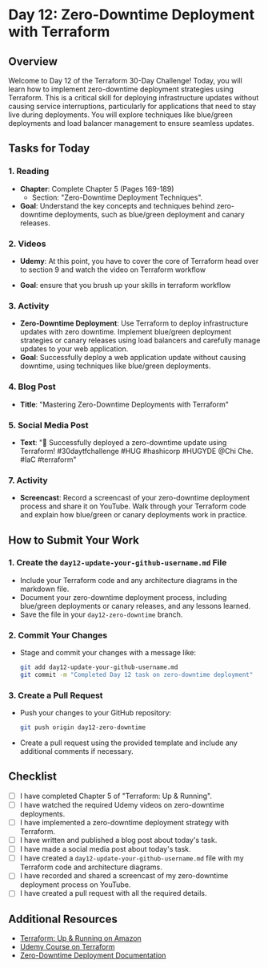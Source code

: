 # Day 12: Zero-Downtime Deployment with Terraform

## Overview

Welcome to Day 12 of the Terraform 30-Day Challenge! Today, you will learn how to implement zero-downtime deployment strategies using Terraform. This is a critical skill for deploying infrastructure updates without causing service interruptions, particularly for applications that need to stay live during deployments. You will explore techniques like blue/green deployments and load balancer management to ensure seamless updates.

## Tasks for Today

### 1. **Reading**
   - **Chapter**: Complete Chapter 5 (Pages 169-189)
     - Section: "Zero-Downtime Deployment Techniques".
   - **Goal**: Understand the key concepts and techniques behind zero-downtime deployments, such as blue/green deployment and canary releases.

### 2. **Videos**
   - **Udemy**: At this point, you have to cover the core of Terraform head over to section 9 and watch the video on Terraform workflow 
    
   - **Goal**: ensure that you brush up your skills in terraform workflow 

### 3. **Activity**
   - **Zero-Downtime Deployment**: Use Terraform to deploy infrastructure updates with zero downtime. Implement blue/green deployment strategies or canary releases using load balancers and carefully manage updates to your web application.
   - **Goal**: Successfully deploy a web application update without causing downtime, using techniques like blue/green deployments.

### 4. **Blog Post**
   - **Title**: "Mastering Zero-Downtime Deployments with Terraform"

### 5. **Social Media Post**
   - **Text**: "🚀 Successfully deployed a zero-downtime update using Terraform! #30daytfchallenge #HUG #hashicorp #HUGYDE @Chi Che. #IaC #terraform"

### 7. **Activity**
   - **Screencast**: Record a screencast of your zero-downtime deployment process and share it on YouTube. Walk through your Terraform code and explain how blue/green or canary deployments work in practice.

## How to Submit Your Work

### 1. **Create the `day12-update-your-github-username.md` File**
   - Include your Terraform code and any architecture diagrams in the markdown file.
   - Document your zero-downtime deployment process, including blue/green deployments or canary releases, and any lessons learned.
   - Save the file in your `day12-zero-downtime` branch.

### 2. **Commit Your Changes**
   - Stage and commit your changes with a message like:
     ```bash
     git add day12-update-your-github-username.md
     git commit -m "Completed Day 12 task on zero-downtime deployment"
     ```

### 3. **Create a Pull Request**
   - Push your changes to your GitHub repository:
     ```bash
     git push origin day12-zero-downtime
     ```
   - Create a pull request using the provided template and include any additional comments if necessary.

## Checklist

- [ ] I have completed Chapter 5 of "Terraform: Up & Running".
- [ ] I have watched the required Udemy videos on zero-downtime deployments.
- [ ] I have implemented a zero-downtime deployment strategy with Terraform.
- [ ] I have written and published a blog post about today's task.
- [ ] I have made a social media post about today's task.
- [ ] I have created a `day12-update-your-github-username.md` file with my Terraform code and architecture diagrams.
- [ ] I have recorded and shared a screencast of my zero-downtime deployment process on YouTube.
- [ ] I have created a pull request with all the required details.

## Additional Resources

- [Terraform: Up & Running on Amazon](https://www.amazon.com/Terraform-Running-Infrastructure-Configuration-Management/dp/1492046906)
- [Udemy Course on Terraform](https://www.udemy.com/course/terraform/)
- [Zero-Downtime Deployment Documentation](https://docs.hashicorp.com/terraform/)

